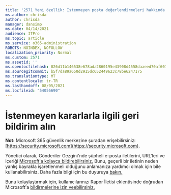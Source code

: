 ```yaml
---
title: '2571 Yeni özellik: İstenmeyen posta değerlendirmeleri hakkında geri bildirim alın'
ms.author: chrisda
author: chrisda
manager: dansimp
ms.date: 04/14/2021
audience: ITPro
ms.topic: article
ms.service: o365-administration
ROBOTS: NOINDEX, NOFOLLOW
localization_priority: Normal
ms.custom: 2571
ms.assetid: ''
ms.openlocfilehash: 026d11b146538e678ada2860195e43908d4558daaeed70af607e34ec427d0501
ms.sourcegitcommit: b5f7da89a650d2915dc652449623c78be6247175
ms.translationtype: MT
ms.contentlocale: tr-TR
ms.lasthandoff: 08/05/2021
ms.locfileid: "54056690"
---
```

# <a name="get-feedback-about-spam-judgments"></a>İstenmeyen kararlarla ilgili geri bildirim alın

**Not:** Microsoft 365 güvenlik merkezine şuradan erişebilirsiniz: [https://security.microsoft.com](https://security.microsoft.com).

Yönetici olarak, Gönderiler Gezgini'nde şüpheli e-posta iletilerini, URL'leri ve içeriği [Microsoft'a kolayca bildirebilirsiniz.](https://security.microsoft.com/reportsubmission) Bunu, geçerli bir iletinin neden yanlış bayrakla işaretlenmeli olduğunu anlamanıza yardımcı olmak için bile kullanabilirsiniz. Daha fazla bilgi için bu duyuruya [bakın.](https://techcommunity.microsoft.com/t5/Security-Privacy-and-Compliance/Empower-security-teams-to-easily-report-suspicious-emails-amp/ba-p/752622)

Bunu kolaylaştırmak için, kullanıcılarınızı Rapor İletisi eklentisinde doğrudan Microsoft'a [bildirmelerine izin veebilirsiniz.](https://appsource.microsoft.com/product/office/WA104381180?src=office&tab=Overview)
